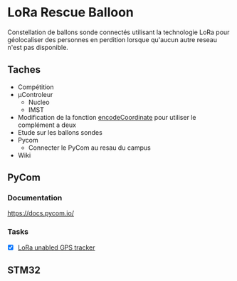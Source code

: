 # LoRa Rescue Balloon
Constellation de ballons sonde connectés utilisant la technologie LoRa pour géolocaliser des personnes en perdition lorsque qu'aucun autre reseau n'est pas disponible.

## Taches

- Compétition 
- µControleur
    - Nucleo
    - IMST
- Modification de la fonction [encodeCoordinate](https://github.com/UGA-CampusIoT-student/LoRa_Rescue_Balloon/blob/master/PyCom/GPSTracker%20To%20TTN/main.py) pour utiliser le complément a deux 
- Etude sur les ballons sondes
- Pycom 
    - Connecter le PyCom au resau du campus
- Wiki



## PyCom 

### Documentation

https://docs.pycom.io/ 

### Tasks
- [x] [LoRa unabled GPS tracker](https://github.com/UGA-CampusIoT-student/LoRa_Rescue_Balloon/tree/master/PyCom/GPSTracker%20To%20TTN)  

## STM32
